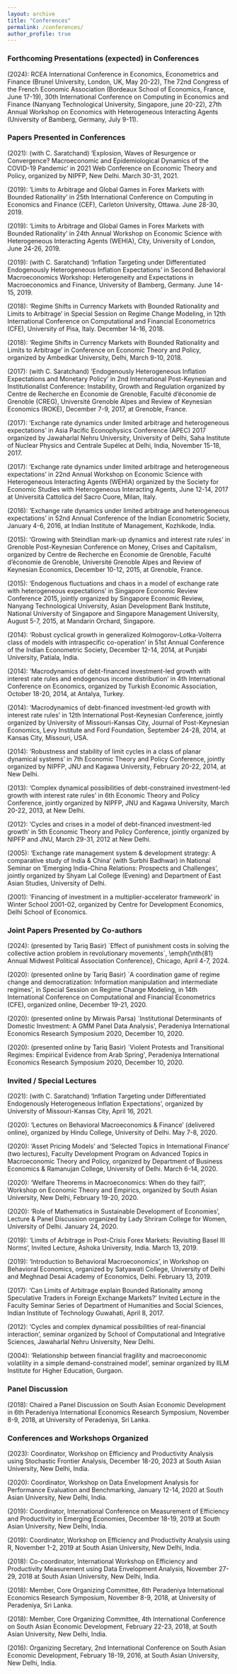 ```yaml
---
layout: archive
title: "Conferences"
permalink: /conferences/
author_profile: true
---
```


### Forthcoming Presentations (expected) in Conferences 

(2024): RCEA International Conference in Economics, Econometrics and Finance (Brunel University, London, UK, May 20-22), The 72nd Congress of the French Economic Association (Bordeaux School of Economics, France, June 17-19), 30th International Conference on Computing in Economics and Finance (Nanyang Technological University, Singapore, june 20-22), 27th Annual Workshop on Economics with Heterogeneous Interacting Agents (University of Bamberg, Germany, July 9-11).

### Papers Presented in Conferences

(2021): (with C. Saratchand) ‘Explosion, Waves of Resurgence or Convergence? Macroeconomic and Epidemiological Dynamics of the COVID-19 Pandemic’ in 2021 Web Conference on Economic Theory and Policy, organized by NIPFP, New Delhi. March 30-31, 2021.

(2019): ‘Limits to Arbitrage and Global Games in Forex Markets with Bounded Rationality’ in 25th International Conference on Computing in Economics and Finance (CEF), Carleton University, Ottawa. June 28-30, 2019.

(2019): ‘Limits to Arbitrage and Global Games in Forex Markets with Bounded Rationality’ in 24th Annual Workshop on Economic Science with Heterogeneous Interacting Agents (WEHIA), City, University of London, June 24-26, 2019.

(2019): (with C. Saratchand) ‘Inflation Targeting under Differentiated Endogenously Heterogeneous Inflation Expectations’ in Second Behavioral Macroeconomics Workshop: Heterogeneity and Expectations in Macroeconomics and Finance, University of Bamberg, Germany. June 14-15, 2019.

(2018): ‘Regime Shifts in Currency Markets with Bounded Rationality and Limits to Arbitrage’ in Special Session on Regime Change Modeling, in 12th International Conference on Computational and Financial Econometrics (CFE), University of Pisa, Italy. December 14-16, 2018.

(2018): ‘Regime Shifts in Currency Markets with Bounded Rationality and Limits to Arbitrage’ in Conference on Economic Theory and Policy, organized by Ambedkar University, Delhi, March 9-10, 2018.

(2017): (with C. Saratchand) ‘Endogenously Heterogeneous Inflation Expectations and Monetary Policy’ in 2nd International Post-Keynesian and Institutionalist Conference: Instability, Growth and Regulation organized by Centre de Recherche en Économie de Grenoble, Faculté d’économie de Grenoble (CREG), Université Grenoble Alpes and Review of Keynesian Economics (ROKE), December 7-9, 2017, at Grenoble, France.

(2017): ‘Exchange rate dynamics under limited arbitrage and heterogeneous expectations’ in Asia Pacific Econophysics Conference (APEC) 2017 organized by Jawaharlal Nehru University, University of Delhi, Saha Institute of Nuclear Physics and Centrale Supélec at Delhi, India, November 15-18, 2017.

(2017): ‘Exchange rate dynamics under limited arbitrage and heterogeneous expectations’ in 22nd Annual Workshop on Economic Science with Heterogeneous Interacting Agents (WEHIA) organized by the Society for Economic Studies with Heterogeneous Interacting Agents, June 12-14, 2017 at Università Cattolica del Sacro Cuore, Milan, Italy.

(2016): ‘Exchange rate dynamics under limited arbitrage and heterogeneous expectations’ in 52nd Annual Conference of the Indian Econometric Society, January 4-6, 2016, at Indian Institute of Management, Kozhikode, India.

(2015): ‘Growing with Steindlian mark-up dynamics and interest rate rules’ in Grenoble Post-Keynesian Conference on Money, Crises and Capitalism, organized by Centre de Recherche en Économie de Grenoble, Faculté d’économie de Grenoble, Université Grenoble Alpes and Review of Keynesian Economics, December 10-12, 2015, at Grenoble, France.

(2015): ‘Endogenous fluctuations and chaos in a model of exchange rate with heterogeneous expectations’ in Singapore Economic Review Conference 2015, jointly organized by Singapore Economic Review, Nanyang Technological University, Asian Development Bank Institute, National University of Singapore and Singapore Management University, August 5-7, 2015, at Mandarin Orchard, Singapore.

(2014): ‘Robust cyclical growth in generalized Kolmogorov-Lotka-Volterra class of models with intraspecific co-operation’ in 51st Annual Conference of the Indian Econometric Society, December 12-14, 2014, at Punjabi University, Patiala, India.

(2014): ‘Macrodynamics of debt-financed investment-led growth with interest rate rules and endogenous income distribution’ in 4th International Conference on Economics, organized by Turkish Economic Association, October 18-20, 2014, at Antalya, Turkey.

(2014): ‘Macrodynamics of debt-financed investment-led growth with interest rate rules’ in 12th International Post-Keynesian Conference, jointly organized by University of Missouri-Kansas City, Journal of Post-Keynesian Economics, Levy Institute and Ford Foundation, September 24-28, 2014, at Kansas City, Missouri, USA.

(2014): ‘Robustness and stability of limit cycles in a class of planar dynamical systems’ in 7th Economic Theory and Policy Conference, jointly organized by NIPFP, JNU and Kagawa University, February 20-22, 2014, at New Delhi.

(2013): ‘Complex dynamical possibilities of debt-constrained investment-led growth with interest rate rules’ in 6th Economic Theory and Policy Conference, jointly organized by NIPFP, JNU and Kagawa University, March 20-22, 2013, at New Delhi.

(2012): ‘Cycles and crises in a model of debt-financed investment-led growth’ in 5th Economic Theory and Policy Conference, jointly organized by NIPFP and JNU, March 29-31, 2012 at New Delhi.

(2005): ‘Exchange rate management system & development strategy: A comparative study of India & China’ (with Surbhi Badhwar) in National Seminar on ‘Emerging India-China Relations: Prospects and Challenges’, jointly organized by Shyam Lal College (Evening) and Department of East Asian Studies, University of Delhi.

(2001): ‘Financing of investment in a multiplier-accelerator framework’ in Winter School 2001-02, organized by Centre for Development Economics, Delhi School of Economics.

### Joint Papers Presented by Co-authors

(2024): (presented by Tariq Basir) `Effect of punishment costs in solving the collective action problem in revolutionary movements´, \emph{\nth{81} Annual Midwest Political Association Conference}, Chicago, April 4-7, 2024.

(2020): (presented online by Tariq Basir) `A coordination game of regime change and democratization: Information manipulation and intermediate regimes', in Special Session on Regime Change Modeling, in 14th International Conference on Computational and Financial Econometrics (CFE), organized online, December 19-21, 2020.

(2020): (presented online by Mirwais Parsa) `Institutional Determinants of Domestic Investment: A GMM Panel Data Analysis', Peradeniya International Economics Research Symposium 2020, December 10, 2020.

(2020): (presented online by Tariq Basir) `Violent Protests and Transitional Regimes: Empirical Evidence from Arab Spring', Peradeniya International Economics Research Symposium 2020, December 10, 2020.

### Invited / Special Lectures

(2021): (with C. Saratchand) ‘Inflation Targeting under Differentiated Endogenously Heterogeneous Inflation Expectations’, organized by University of Missouri-Kansas City, April 16, 2021.

(2020): ‘Lectures on Behavioral Macroeconomics & Finance’ (delivered online), organized by Hindu College, University of Delhi. May 7-8, 2020.

(2020): ‘Asset Pricing Models’ and ‘Selected Topics in International Finance’ (two lectures), Faculty Development Program on Advanced Topics in Macroeconomic Theory and Policy, organized by Department of Business Economics & Ramanujan College, University of Delhi. March 6-14, 2020.

(2020): ‘Welfare Theorems in Macroeconomics: When do they fail?’, Workshop on Economic Theory and Empirics, organized by South Asian University, New Delhi, February 19-20, 2020.

(2020): ‘Role of Mathematics in Sustainable Development of Economies’, Lecture & Panel Discussion organized by Lady Shriram College for Women, University of Delhi. January 24, 2020.

(2019): ‘Limits of Arbitrage in Post-Crisis Forex Markets: Revisiting Basel III Norms’, Invited Lecture, Ashoka University, India. March 13, 2019.

(2019): ‘Introduction to Behavioral Macroeconomics’, in Workshop on Behavioral Economics, organized by Satyawati College, University of Delhi and Meghnad Desai Academy of Economics, Delhi. February 13, 2019.

(2017): ‘Can Limits of Arbitrage explain Bounded Rationality among Speculative Traders in Foreign Exchange Markets?’ Invited Lecture in the Faculty Seminar Series of Department of Humanities and Social Sciences, Indian Institute of Technology Guwahati, April 8, 2017.

(2012): ‘Cycles and complex dynamical possibilities of real-financial interaction’, seminar organized by School of Computational and Integrative Sciences, Jawaharlal Nehru University, New Delhi.

(2004): ‘Relationship between financial fragility and macroeconomic volatility in a simple demand-constrained model’, seminar organized by IILM Institute for Higher Education, Gurgaon.


### Panel Discussion
(2018): Chaired a Panel Discussion on South Asian Economic Development in 6th Peradeniya International Economics Research Symposium, November 8-9, 2018, at University of Peradeniya, Sri Lanka.

### Conferences and Workshops Organized

(2023): Coordinator, Workshop on Efficiency and Productivity Analysis using Stochastic Frontier Analysis, December 18-20, 2023 at South Asian University, New Delhi, India.

(2020): Coordinator, Workshop on Data Envelopment Analysis for Performance Evaluation and Benchmarking, January 12-14, 2020 at South Asian University, New Delhi, India.

(2019): Coordinator, International Conference on Measurement of Efficiency and Productivity in Emerging Economies, December 18-19, 2019 at South Asian University, New Delhi, India.

(2019): Coordinator, Workshop on Efficiency and Productivity Analysis using R, November 1-2, 2019 at South Asian University, New Delhi, India.

(2018): Co-coordinator, International Workshop on Efficiency and Productivity Measurement using Data Envelopment Analysis, November 27-29, 2018 at South Asian University, New Delhi, India.

(2018): Member, Core Organizing Committee, 6th Peradeniya International Economics Research Symposium, November 8-9, 2018, at University of Peradeniya, Sri Lanka.

(2018): Member, Core Organizing Committee, 4th International Conference on South Asian Economic Development, February 22-23, 2018, at South Asian University, New Delhi, India.

(2016): Organizing Secretary, 2nd International Conference on South Asian Economic Development, February 18-19, 2016, at South Asian University, New Delhi, India.

